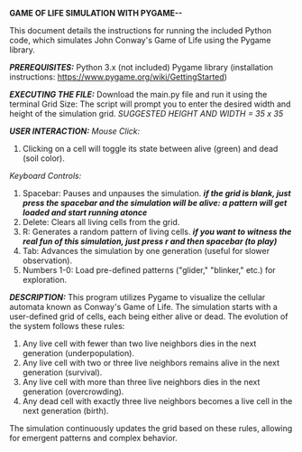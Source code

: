 **GAME OF LIFE SIMULATION WITH PYGAME--**

This document details the instructions for running the included Python code, which simulates John Conway's Game of Life using the Pygame library.

***PREREQUISITES:***
Python 3.x (not included)
Pygame library (installation instructions: https://www.pygame.org/wiki/GettingStarted)

***EXECUTING THE FILE:***
Download the main.py file and run it using the terminal
Grid Size:
The script will prompt you to enter the desired width and height of the simulation grid. 
*SUGGESTED HEIGHT AND WIDTH = 35 x 35*

***USER INTERACTION:***
*Mouse Click:*
1. Clicking on a cell will toggle its state between alive (green) and dead (soil color).

*Keyboard Controls:*
1. Spacebar: Pauses and unpauses the simulation.
***if the grid is blank, just press the spacebar and the simulation will be alive: a pattern will get loaded and start running atonce***
2. Delete: Clears all living cells from the grid.
3. R: Generates a random pattern of living cells.
***if you want to witness the real fun of this simulation, just press r and then spacebar (to play)***
4. Tab: Advances the simulation by one generation (useful for slower observation).
5. Numbers 1-0: Load pre-defined patterns ("glider," "blinker," etc.) for exploration.

***DESCRIPTION:***
This program utilizes Pygame to visualize the cellular automata known as Conway's Game of Life. The simulation starts with a user-defined grid of cells, each being either alive or dead. The evolution of the system follows these rules:

1. Any live cell with fewer than two live neighbors dies in the next generation (underpopulation).
2. Any live cell with two or three live neighbors remains alive in the next generation (survival).
3. Any live cell with more than three live neighbors dies in the next generation (overcrowding).
4. Any dead cell with exactly three live neighbors becomes a live cell in the next generation (birth).

The simulation continuously updates the grid based on these rules, allowing for emergent patterns and complex behavior.